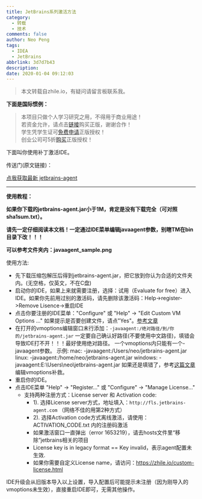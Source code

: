 ```yaml
---
title: JetBrains系列激活方法
category:
  - 转载
  - 技术
comments: false
author: Neo Peng
tags:
  - IDEA
  - JetBrains
abbrlink: 3d7d7b43
description: 
date: 2020-01-04 09:12:03
---
```


> 本文转载自zhile.io，有疑问请留言板联系我。

**下面是国际惯例：**



> 本项目只做个人学习研究之用，不得用于商业用途！  
> 若资金允许，请点击[链接](https://www.jetbrains.com/idea/buy/)购买正版，谢谢合作！  
> 学生凭学生证可[免费申请](https://sales.jetbrains.com/hc/zh-cn/articles/207154369-%E5%AD%A6%E7%94%9F%E6%8E%88%E6%9D%83%E7%94%B3%E8%AF%B7%E6%96%B9%E5%BC%8F)正版授权！  
> 创业公司可5折[购买](https://www.jetbrains.com/shop/eform/startup)正版授权！


下面叫你使用补丁激活IDE。

传送门(原文链接)：

[点我获取最新 jetbrains-agent](https://zhile.io/2018/08/25/jetbrains-license-server-crack.html)

---------

**使用教程：**

 **如果你下载的jetbrains-agent.jar小于1M，肯定是没有下载完全（可对照sha1sum.txt）。**

 **请先一定仔细阅读本文档！一定通过IDE菜单编辑javaagent参数，别瞎TM在bin目录下改！！！**

 **可以参考文件夹内：javaagent_sample.png**

使用方法:

- 先下载压缩包解压后得到jetbrains-agent.jar，把它放到你认为合适的文件夹内。(无空格，仅英文，不在C盘)
- 启动你的IDE，如果上来就需要注册，选择：试用（Evaluate for free）进入IDE。如果你先前用过别的激活码，请先删除该激活码：Help->register->Remove Lisence->重启IDE
- 点击你要注册的IDE菜单："Configure" 或 "Help" -> "Edit Custom VM Options ..."
如果提示是否要创建文件，请点"Yes"。[参考文章](https://intellij-support.jetbrains.com/hc/en-us/articles/206544869)
- 在打开的vmoptions编辑窗口末行添加：`-javaagent:/绝对路径/到/你的/jetbrains-agent.jar`
一定要自己确认好路径(不要使用中文路径)，填错会导致IDE打不开！！！最好使用绝对路径。
一个vmoptions内只能有一个-javaagent参数。
    示例:
      mac:      -javaagent:/Users/neo/jetbrains-agent.jar
      linux:    -javaagent:/home/neo/jetbrains-agent.jar
      windows:  -javaagent:E:\Users\neo\jetbrains-agent.jar
如果还是填错了，参考[这篇文章](https://intellij-support.jetbrains.com/hc/en-us/articles/206544519)编辑vmoptions补救。
- 重启你的IDE。
- 点击IDE菜单 "Help" -> "Register..." 或 "Configure" -> "Manage License..."
  - 支持两种注册方式：License server 和 Activation code:
    - 1). 选择License server方式，地址填入：`http://fls.jetbrains-agent.com` （网络不佳的用第2种方式）
    - 2). 选择Activation code方式离线激活，请使用：ACTIVATION_CODE.txt 内的注册码激活
    - 如果激活窗口一直弹出（error 1653219），请去hosts文件里“移除”jetbrains相关的项目
    - License key is in legacy format == Key invalid，表示agent配置未生效.
    - 如果你需要自定义License name，请访问：https://zhile.io/custom-license.html

IDE升级会从旧版本导入以上设置，导入配置后可能提示未注册（因为刚导入的vmoptions未生效），直接重启IDE即可，无需其他操作。
